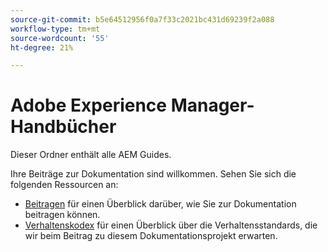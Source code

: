 ```yaml
---
source-git-commit: b5e64512956f0a7f33c2021bc431d69239f2a088
workflow-type: tm+mt
source-wordcount: '55'
ht-degree: 21%

---
```

# Adobe Experience Manager-Handbücher

Dieser Ordner enthält alle AEM Guides.

Ihre Beiträge zur Dokumentation sind willkommen. Sehen Sie sich die folgenden Ressourcen an:

* [Beitragen](contributing.md) für einen Überblick darüber, wie Sie zur Dokumentation beitragen können.
* [Verhaltenskodex](code-of-conduct.md) für einen Überblick über die Verhaltensstandards, die wir beim Beitrag zu diesem Dokumentationsprojekt erwarten.
